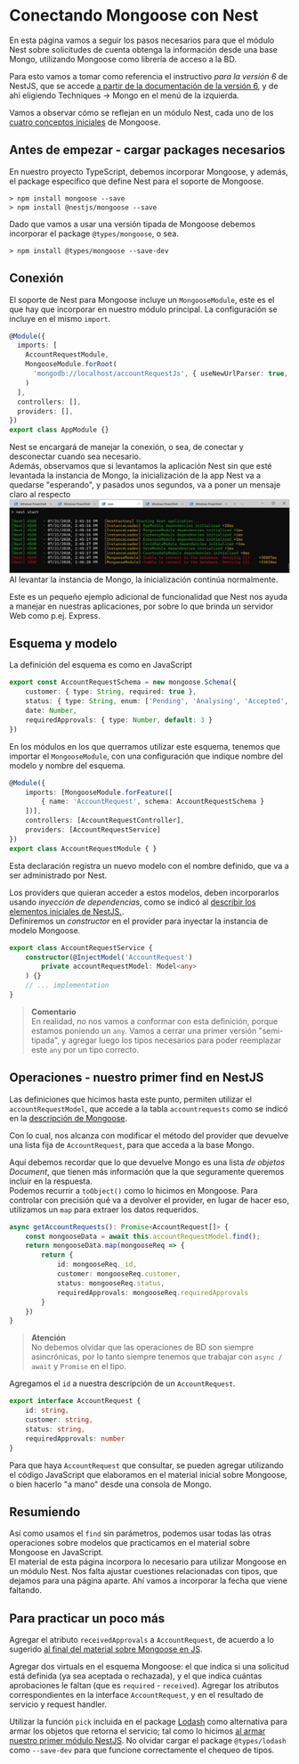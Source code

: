 # Conectando Mongoose con Nest
En esta página vamos a seguir los pasos necesarios para que el módulo Nest sobre solicitudes de cuenta obtenga la información desde una base Mongo, utilizando Mongoose como librería de acceso a la BD.

Para esto vamos a tomar como referencia el instructivo _para la versión 6_ de NestJS, que se accede [a partir de la documentación de la versión 6](https://docs.nestjs.com/v6/), y de ahí eligiendo Techniques -> Mongo en el menú de la izquierda.

Vamos a observar cómo se reflejan en un módulo Nest, cada uno de los [cuatro conceptos iniciales](../mongoose/mongoose-cuatro-conceptos.md) de Mongoose.


## Antes de empezar - cargar packages necesarios
En nuestro proyecto TypeScript, debemos incorporar Mongoose, y además, el package específico que define Nest para el soporte de Mongoose.
```
> npm install mongoose --save
> npm install @nestjs/mongoose --save
```

Dado que vamos a usar una versión tipada de Mongoose debemos incorporar el package `@types/mongoose`, o sea.
```
> npm install @types/mongoose --save-dev
```


## Conexión
El soporte de Nest para Mongoose incluye un `MongooseModule`, este es el que hay que incorporar en nuestro módulo principal. La configuración se incluye en el mismo `import`.

``` typescript
@Module({
  imports: [
    AccountRequestModule, 
    MongooseModule.forRoot(
      'mongodb://localhost/accountRequestJs', { useNewUrlParser: true, useUnifiedTopology: true }
    )
  ],
  controllers: [],
  providers: [],
})
export class AppModule {}
```

Nest se encargará de manejar la conexión, o sea, de conectar y desconectar cuando sea necesario.  
Además, observamos que si levantamos la aplicación Nest sin que esté levantada la instancia de Mongo, la inicialización de la app Nest va a quedarse "esperando", y pasados unos segundos, va a poner un mensaje claro al respecto 
![esperando a Mongo](./images/waiting-for-mongo.jpg)
Al levantar la instancia de Mongo, la inicialización continúa normalmente.

Este es un pequeño ejemplo adicional de funcionalidad que Nest nos ayuda a manejar en nuestras aplicaciones, por sobre lo que brinda un servidor Web como p.ej. Express.


## Esquema y modelo
La definición del esquema es como en JavaScript
``` typescript
export const AccountRequestSchema = new mongoose.Schema({
    customer: { type: String, required: true },
    status: { type: String, enum: ['Pending', 'Analysing', 'Accepted', 'Rejected'] },
    date: Number,
    requiredApprovals: { type: Number, default: 3 }
})
```

En los módulos en los que querramos utilizar este esquema, tenemos que importar el `MongooseModule`, con una configuración que indique nombre del modelo y nombre del esquema.
``` typescript
@Module({
    imports: [MongooseModule.forFeature([
        { name: 'AccountRequest', schema: AccountRequestSchema }
    ])],
    controllers: [AccountRequestController],
    providers: [AccountRequestService]
})
export class AccountRequestModule { }
```
Esta declaración registra un nuevo modelo con el nombre definido, que va a ser administrado por Nest.

Los providers que quieran acceder a estos modelos, deben incorporarlos usando _inyección de dependencias_, como se indicó al [describir los elementos iniciales de NestJS.](../nestjs-basics/conceptos-iniciales.md).  
Definiremos un _constructor_ en el provider para inyectar la instancia de modelo Mongoose.
``` typescript
export class AccountRequestService {
    constructor(@InjectModel('AccountRequest') 
        private accountRequestModel: Model<any>
    ) {}
    // ... implementation
}
``` 

> **Comentario**  
> En realidad, _no_ nos vamos a conformar con esta definición, porque estamos poniendo un `any`. Vamos a cerrar una primer versión "semi-tipada", y agregar luego los tipos necesarios para poder reemplazar este `any` por un tipo correcto.


## Operaciones - nuestro primer find en NestJS
Las definiciones que hicimos hasta este punto, permiten utilizar el `accountRequestModel`, que accede a la tabla `accountrequests` como se indicó en la [descripción de Mongoose](../mongoose/mongoose-cuatro-conceptos.md).

Con lo cual, nos alcanza con modificar el método del provider que devuelve una lista fija de `AccountRequest`, para que acceda a la base Mongo.

Aquí debemos recordar que lo que devuelve Mongo es una lista _de objetos Document_, que tienen más información que la que seguramente queremos incluir en la respuesta.  
Podemos recurrir a `toObject()` como lo hicimos en Mongoose. Para controlar con precisión qué va a devolver el provider, en lugar de hacer eso, utilizamos un `map` para extraer los datos requeridos.

``` typescript
async getAccountRequests(): Promise<AccountRequest[]> {
    const mongooseData = await this.accountRequestModel.find();
    return mongooseData.map(mongooseReq => {
        return {
            id: mongooseReq._id,
            customer: mongooseReq.customer,
            status: mongooseReq.status,
            requiredApprovals: mongooseReq.requiredApprovals
        }
    })
}
```

> **Atención**  
> No debemos olvidar que las operaciones de BD son siempre asincrónicas, por lo tanto siempre tenemos que trabajar con `async / await` y `Promise` en el tipo.

Agregamos el `id` a nuestra descripción de un `AccountRequest`.
``` typescript
export interface AccountRequest {
    id: string,
    customer: string,
    status: string,
    requiredApprovals: number
}
```

Para que haya `AccountRequest` que consultar, se pueden agregar utilizando el código JavaScript que elaboramos en el material inicial sobre Mongoose, o bien hacerlo "a mano" desde una consola de Mongo.


## Resumiendo
Así como usamos el `find` sin parámetros, podemos usar todas las otras operaciones sobre modelos que practicamos en el material sobre Mongoose en JavaScript.  
El material de esta página incorpora lo necesario para utilizar Mongoose en un módulo Nest. 
Nos falta ajustar cuestiones relacionadas con tipos, que dejamos para una página aparte. Ahí vamos a incorporar la fecha que viene faltando.


## Para practicar un poco más
Agregar el atributo `receivedApprovals` a `AccountRequest`, de acuerdo a lo sugerido [al final del material sobre Mongoose en JS](../mongoose/esquema-avanzados).

Agregar dos virtuals en el esquema Mongoose: el que indica si una solicitud está definida (ya sea aceptada o rechazada), y el que indica cuántas aprobaciones le faltan (que es `required` - `received`). Agregar los atributos correspondientes en la interface `AccountRequest`, y en el resultado de servicio y request handler.

Utilizar la función `pick` incluida en el package [Lodash](https://lodash.com/) como alternativa para armar los objetos que retorna el servicio; tal como lo hicimos [al armar nuestro primer módulo NestJS](../nestjs-basics/inicio-app.md). 
No olvidar cargar el package `@types/lodash` como `--save-dev` para que funcione correctamente el chequeo de tipos.
